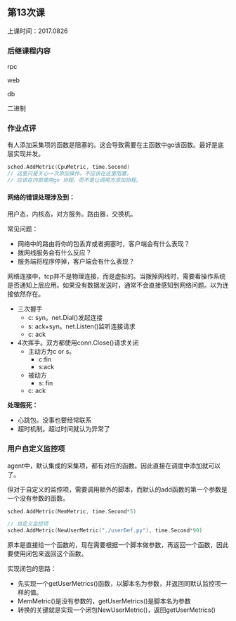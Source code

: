 ## 第13次课

上课时间：2017.0826

### 后继课程内容

rpc

web

db

二进制



### 作业点评

有人添加采集项的函数是阻塞的。这会导致需要在主函数中go该函数。最好是底层实现并发。

```go
sched.AddMetric(CpuMetric, time.Second)
// 这里只是关心一次添加操作。不应该在这里阻塞。
// 应该在内部使用go 协程。而不是让调用方添加协程。
```



#### 网络的错误处理涉及到：

用户态，内核态，对方服务。路由器，交换机。

常见问题：

* 网络中的路由将你的包丢弃或者拥塞时，客户端会有什么表现？
* 拨网线服务会有什么反应？
* 服务端将程序停掉，客户端会有什么表现？



网络连接中，tcp并不是物理连接，而是虚拟的。当拨掉网线时，需要看操作系统是否通知上层应用。如果没有数据发送时，通常不会直接感知到网络问题。以为连接依然存在。



* 三次握手
  * c: syn。net.Dial()发起连接
  * s: ack+syn。net.Listen()监听连接请求
  * c: ack
* 4次挥手。双方都使用conn.Close()请求关闭
  * 主动方为c or s。
    * c:fin
    * s:ack
  * 被动方
    * s: fin
  * c: ack



**处理假死：**

* 心跳包。没事也要经常联系
* 超时机制。超过时间就认为异常了




### 用户自定义监控项

agent中，默认集成的采集项，都有对应的函数。因此直接在调度中添加就可以了。

但对于自定义的监控项，需要调用额外的脚本，而默认的add函数的第一个参数是一个没有参数的函数。

```go
sched.AddMetric(MemMetric, time.Second*5)

// 自定义监控项
sched.AddMetric(NewUserMetric("./userDef.py"), time.Second*90)
```

原本是直接给一个函数的，现在需要根据一个脚本做参数，再返回一个函数，因此要使用闭包来返回这个函数。

实现闭包的思路：

* 先实现一个getUserMetrics()函数，以脚本名为参数，并返回同默认监控项一样的值。
* MemMetric()是没有参数的，getUserMetrics()是脚本名为参数
* 转换的关键就是实现一个闭包NewUserMetric()，返回getUserMetrics()

